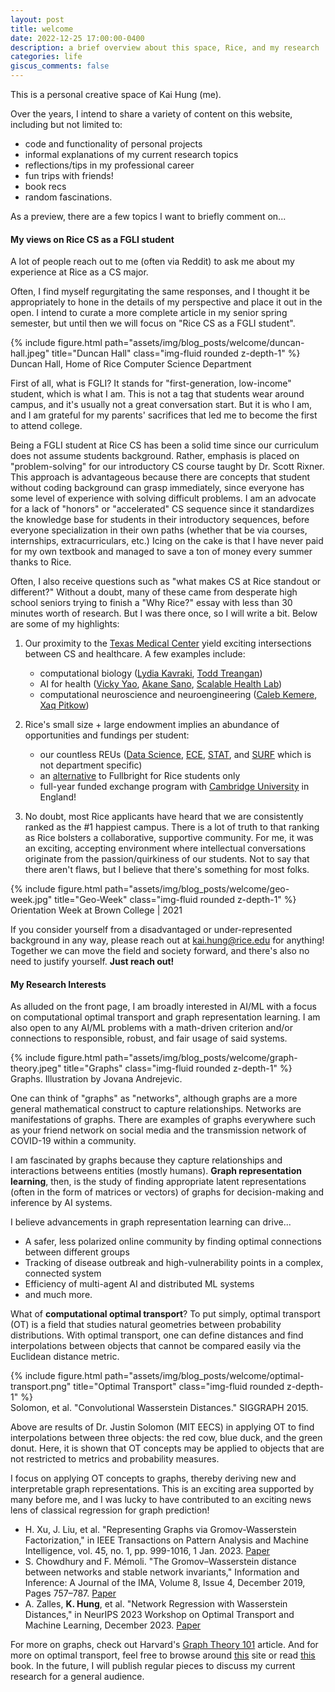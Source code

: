 ```yaml
---
layout: post
title: welcome
date: 2022-12-25 17:00:00-0400
description: a brief overview about this space, Rice, and my research
categories: life
giscus_comments: false
---
```


This is a personal creative space of Kai Hung (me).



Over the years, I intend to share a variety of content on this website, including but not limited to: 
* code and functionality of personal projects 
* informal explanations of my current research topics 
* reflections/tips in my professional career 
* fun trips with friends!
* book recs
* random fascinations. 

As a preview, there are a few topics I want to briefly comment on... 

#### **My views on Rice CS as a FGLI student**

A lot of people reach out to me (often via Reddit) to ask me about my experience at Rice as a CS major. 

Often, I find myself regurgitating the same responses, and I thought it be appropriately to hone in the details of my perspective and place it out in the open. I intend to curate a more complete article in my senior spring semester, but until then we will focus on "Rice CS as a FGLI student". 

<div class="row">
    <div class="col-sm mt-3 mt-md-0">
        {% include figure.html path="assets/img/blog_posts/welcome/duncan-hall.jpeg" title="Duncan Hall" class="img-fluid rounded z-depth-1" %}
    </div>
</div>
<div class="caption">
    Duncan Hall, Home of Rice Computer Science Department
</div>

First of all, what is FGLI? It stands for "first-generation, low-income" student, which is what I am. This is not a tag that students wear around campus, and it's usually not a great conversation start. But it is who I am, and I am grateful for my parents' sacrifices that led me to become the first to attend college. 

Being a FGLI student at Rice CS has been a solid time since our curriculum does not assume students background. Rather, emphasis is placed on "problem-solving" for our introductory CS course taught by Dr. Scott Rixner. This approach is advantageous because there are concepts that student without coding background can grasp immediately, since everyone has some level of experience with solving difficult problems. I am an advocate for a lack of "honors" or "accelerated" CS sequence since it standardizes the knowledge base for students in their introductory sequences, before everyone specialization in their own paths (whether that be via courses, internships, extracurriculars, etc.) Icing on the cake is that I have never paid for my own textbook and managed to save a ton of money every summer thanks to Rice.

Often, I also receive questions such as "what makes CS at Rice standout or different?" Without a doubt, many of these came from desperate high school seniors trying to finish a "Why Rice?" essay with less than 30 minutes worth of research. But I was there once, so I will write a bit. Below are some of my highlights: 

1. Our proximity to the [Texas Medical Center](https://www.tmc.edu/) yield exciting intersections between CS and healthcare. A few examples include: 
    * computational biology ([Lydia Kavraki](https://www.kavrakilab.org/), [Todd Treangan](https://www.treangenlab.com/))
    * AI for health ([Vicky Yao](https://www.cs.rice.edu/~vy/), [Akane Sano](https://compwell.rice.edu/), [Scalable Health Lab](http://sh.rice.edu/))
    * computational neuroscience and neuroengineering ([Caleb Kemere](http://rnel.rice.edu/), [Xaq Pitkow](https://xaqlab.com/))

2. Rice's small size + large endowment implies an abundance of opportunities and fundings per student:  
    * our countless REUs ([Data Science](https://csweb.rice.edu/academics/undergraduate-programs/opportunities/reu-data-science), [ECE](https://eceweb.rice.edu/academics/undergraduate-programs/research-experiences), [STAT](https://statistics.rice.edu/academics/undergraduate/research-experiences-undergraduates), and [SURF](https://ouri.rice.edu/research-programs/surf) which is not department specific)
    * an [alternative](https://graduate.rice.edu/academics/finance/wagoneraward) to Fullbright for Rice students only
    * full-year funded exchange program with [Cambridge University](https://abroadtd.rice.edu/index.cfm?FuseAction=Programs.ViewProgramAngular&id=37655) in England!

3. No doubt, most Rice applicants have heard that we are consistently ranked as the #1 happiest campus. There is a lot of truth to that ranking as Rice bolsters a collaborative, supportive community. For me, it was an exciting, accepting environment where intellectual conversations originate from the passion/quirkiness of our students. Not to say that there aren't flaws, but I believe that there's something for most folks. 

<div class="row">
    <div class="col-sm mt-3 mt-md-0">
        {% include figure.html path="assets/img/blog_posts/welcome/geo-week.jpg" title="Geo-Week" class="img-fluid rounded z-depth-1" %}
    </div>
</div>
<div class="caption">
    Orientation Week at Brown College | 2021
</div>

If you consider yourself from a disadvantaged or under-represented background in any way, please reach out at [kai.hung@rice.edu](mailto:kai.hung@rice.edu) for anything! Together we can move the field and society forward, and there's also no need to justify yourself. **Just reach out!** 

#### **My Research Interests**

As alluded on the front page, I am broadly interested in AI/ML with a focus on computational optimal transport and graph representation learning. I am also open to any AI/ML problems with a math-driven criterion and/or connections to responsible, robust, and fair usage of said systems.

<div class="row">
    <div class="col-sm mt-3 mt-md-0">
        {% include figure.html path="assets/img/blog_posts/welcome/graph-theory.jpeg" title="Graphs" class="img-fluid rounded z-depth-1" %}
    </div>
</div>
<div class="caption">
    Graphs. Illustration by Jovana Andrejevic. 
</div>

One can think of "graphs" as "networks", although graphs are a more general mathematical construct to capture relationships. Networks are manifestations of graphs. There are examples of graphs everywhere such as your friend network on social media and the transmission network of COVID-19 within a community. 

I am fascinated by graphs because they capture relationships and interactions betweens entities (mostly humans). **Graph representation learning**, then, is the study of finding appropriate latent representations (often in the form of matrices or vectors) of graphs for decision-making and inference by AI systems. 

I believe advancements in graph representation learning can drive... 
* A safer, less polarized online community by finding optimal connections between different groups
* Tracking of disease outbreak and high-vulnerability points in a complex, connected system
* Efficiency of multi-agent AI and distributed ML systems 
* and much more.

What of **computational optimal transport**? To put simply, optimal transport (OT) is a field that studies natural geometries between probability distributions. With optimal transport, one can define distances and find interpolations between objects that cannot be compared easily via the Euclidean distance metric. 

<div class="row">
    <div class="col-sm mt-3 mt-md-0">
        {% include figure.html path="assets/img/blog_posts/welcome/optimal-transport.png" title="Optimal Transport" class="img-fluid rounded z-depth-1" %}
    </div>
</div>
<div class="caption">
    Solomon, et al. "Convolutional Wasserstein Distances." SIGGRAPH 2015.
</div>

Above are results of Dr. Justin Solomon (MIT EECS) in applying OT to find interpolations between three objects: the red cow, blue duck, and the green donut. Here, it is shown that OT concepts may be applied to objects that are not restricted to metrics and probability measures. 

I focus on applying OT concepts to graphs, thereby deriving new and interpretable graph representations. This is an exciting area supported by many before me, and I was lucky to have contributed to an exciting news lens of classical regression for graph prediction! 

* H. Xu, J. Liu, et al. "Representing Graphs via Gromov-Wasserstein Factorization," in IEEE Transactions on Pattern Analysis and Machine Intelligence, vol. 45, no. 1, pp. 999-1016, 1 Jan. 2023. [Paper](https://ieeexplore.ieee.org/document/9720092) 
* S. Chowdhury and F. Mémoli. "The Gromov–Wasserstein distance between networks and stable network invariants," Information and Inference: A Journal of the IMA, Volume 8, Issue 4, December 2019, Pages 757–787. [Paper](https://academic.oup.com/imaiai/article/8/4/757/5627736) 
* A. Zalles, **K. Hung**, et al. "Network Regression with Wasserstein Distances," in NeurIPS 2023 Workshop on Optimal Transport and Machine Learning, December 2023. [Paper](https://neurips.cc/virtual/2023/74529)

For more on graphs, check out Harvard's [Graph Theory 101](https://sitn.hms.harvard.edu/flash/2021/graph-theory-101/) article. And for more on optimal transport, feel free to browse around [this](https://kantorovich.org/) site or read [this](https://optimaltransport.github.io/) book. In the future, I will publish regular pieces to discuss my current research for a general audience. 